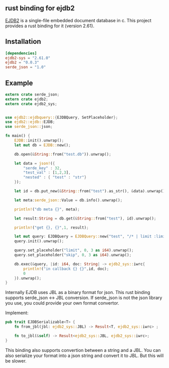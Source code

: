 ## rust binding for ejdb2

[EJDB2](https://ejdb.org/) is a single-file embedded document database in c. This project provides a rust binding for it (version 2.61).

## Installation

```toml
[dependencies]
ejdb2-sys = "2.61.0"
ejdb2 = "0.0.3"
serde_json = "1.0"
```

## Example

```rust
extern crate serde_json;
extern crate ejdb2;
extern crate ejdb2_sys;


use ejdb2::ejdbquery::{EJDBQuery, SetPlaceholder};
use ejdb2::ejdb::EJDB;
use serde_json::json;

fn main() {
    EJDB::init().unwrap();
    let mut db = EJDB::new();

    db.open(&String::from("test.db")).unwrap();

    let data = json!({
        "serde_key" : 32,
        "test_val" : [1,2,3],
        "nested" : { "test" : "str"}
    });

    let id = db.put_new(&String::from("test").as_str(), &data).unwrap();

    let meta:serde_json::Value = db.info().unwrap();

    println!("db meta {}", meta);

    let result:String = db.get(&String::from("test"), id).unwrap();

    println!("get {}, {}",1, result);

    let mut query: EJDBQuery = EJDBQuery::new("test", "/* | limit :limit skip :skip ");
    query.init().unwrap();

    query.set_placeholder("limit", 0, 3 as i64).unwrap();
    query.set_placeholder("skip", 0, 3 as i64).unwrap();

    db.exec(&query, |id: i64, doc: String| -> ejdb2_sys::iwrc{
        println!("in callback {} {}",id, doc);
        0
    }).unwrap();
}

```

Internally EJDB uses JBL as a binary format for json. This rust binding supports serde_json <-> JBL conversion. If serde_json is not the json library you use, you could provide your own format convertor.

Implement:

```rust
pub trait EJDBSerializable<T> {
    fn from_jbl(jbl: ejdb2_sys::JBL) -> Result<T, ejdb2_sys::iwrc> ;

    fn to_jbl(&self) -> Result<ejdb2_sys::JBL, ejdb2_sys::iwrc>;
}
```

This binding also supports convertion between a string and a JBL. You can also serialize your format into a json string and convert it to JBL. But this will be slower. 